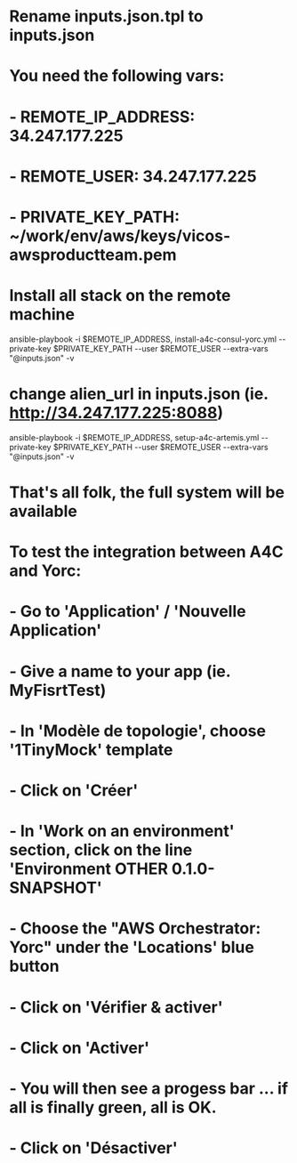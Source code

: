 # Rename inputs.json.tpl to inputs.json
# You need the following vars:
# - REMOTE_IP_ADDRESS: 34.247.177.225
# - REMOTE_USER: 34.247.177.225
# - PRIVATE_KEY_PATH: ~/work/env/aws/keys/vicos-awsproductteam.pem

# Install all stack on the remote machine
ansible-playbook -i $REMOTE_IP_ADDRESS, install-a4c-consul-yorc.yml --private-key $PRIVATE_KEY_PATH --user $REMOTE_USER --extra-vars "@inputs.json" -v

# change alien_url in inputs.json (ie. http://34.247.177.225:8088)
ansible-playbook -i $REMOTE_IP_ADDRESS, setup-a4c-artemis.yml --private-key $PRIVATE_KEY_PATH --user $REMOTE_USER --extra-vars "@inputs.json" -v

# That's all folk, the full system will be available

# To test the integration between A4C and Yorc:
# - Go to 'Application' / 'Nouvelle Application'
# - Give a name to your app (ie. MyFisrtTest)
# - In 'Modèle de topologie', choose '1TinyMock' template
# - Click on 'Créer'
# - In 'Work on an environment' section, click on the line 'Environment OTHER 0.1.0-SNAPSHOT'
# - Choose the "AWS Orchestrator: Yorc" under the 'Locations' blue button
# - Click on 'Vérifier & activer'
# - Click on 'Activer'
# - You will then see a progess bar ... if all is finally green, all is OK.
# - Click on 'Désactiver'
